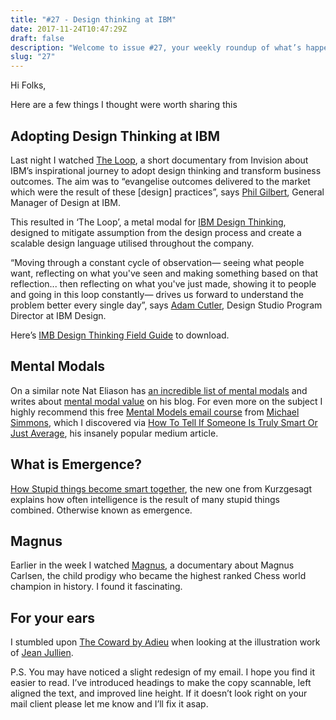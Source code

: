 ```yaml
---
title: "#27 - Design thinking at IBM"
date: 2017-11-24T10:47:29Z
draft: false
description: "Welcome to issue #27, your weekly roundup of what’s happening in design, code and typography."
slug: "27"
---
```


Hi Folks,

Here are a few things I thought were worth sharing this

## Adopting Design Thinking at IBM

Last night I watched [The Loop](https://www.invisionapp.com/enterprise/ibm-design-thinking), a short documentary from Invision about IBM’s inspirational journey to adopt design thinking and transform business outcomes. The aim was to “evangelise outcomes delivered to the market which were the result of these [design] practices”, says [Phil Gilbert](https://twitter.com/philgilbertsr?lang=en), General Manager of Design at IBM.

This resulted in ‘The Loop’, a metal modal for [IBM Design Thinking](https://www.ibm.com/design/thinking/), designed to mitigate assumption from the design process and create a scalable design language utilised throughout the company.

“Moving through a constant cycle of observation— seeing what people want, reflecting on what you've seen and making something based on that reflection... then reflecting on what you've just made, showing it to people and going in this loop constantly— drives us forward to understand the problem better every single day”, says [Adam Cutler](https://twitter.com/Adam_Cutler?lang=en), Design Studio Program Director at IBM Design.

Here’s [IMB Design Thinking Field Guide](https://www.ibm.com/developerworks/community/forums/ajax/download/a8d7bfa5-57aa-4afe-9220-d00254f78edc/a1bd823f-e1ed-4401-97e9-1e30b6e46f45/IBM%20Design%20Thinking%20Field%20Guide%20v3.3.pdf) to download.

## Mental Modals

On a similar note Nat Eliason has [an incredible list of mental modals](https://www.nateliason.com/mental-models/) and writes about [mental modal value](https://www.nateliason.com/mental-model-value/) on his blog. For even more on the subject I highly recommend this free [Mental Models email course](https://seminal.lpages.co/charlie-munger-mini-course-article-12-medium/) from [Michael Simmons](https://medium.com/@michaeldsimmons), which I discovered via [How To Tell If Someone Is Truly Smart Or Just Average](https://medium.com/the-mission/how-to-tell-if-someone-is-truly-smart-or-just-average-a2f0bcac5db2), his insanely popular medium article.

## What is Emergence?

[How Stupid things become smart together](https://www.youtube.com/watch?v=16W7c0mb-rE), the new one from Kurzgesagt explains how often intelligence is the result of many stupid things combined. Otherwise known as emergence.

## Magnus

Earlier in the week I watched [Magnus](https://www.youtube.com/watch?v=Z_EkreN5rcQ), a documentary about Magnus Carlsen, the child prodigy who became the highest ranked Chess world champion in history. I found it fascinating.

## For your ears

I stumbled upon [The Coward by Adieu](https://vimeo.com/158166124) when looking at the illustration work of [Jean Jullien](https://www.jeanjullien.com/).

P.S. You may have noticed a slight redesign of my email. I hope you find it easier to read. I’ve introduced headings to make the copy scannable, left aligned the text, and improved line height. If it doesn’t look right on your mail client please let me know and I’ll fix it asap.
